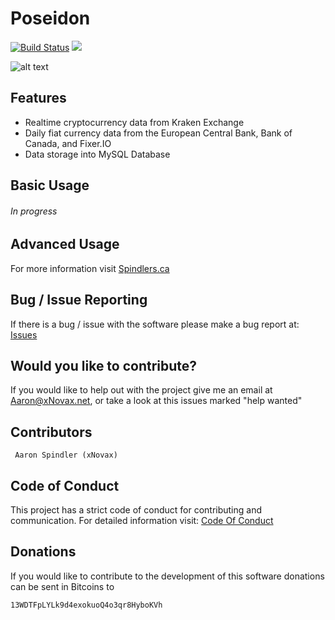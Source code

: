 # Poseidon
[![Build Status](https://travis-ci.com/xNovax/Poseidon.svg?branch=master)](https://travis-ci.com/xNovax/Poseidon)
![](https://img.shields.io/github/license/xNovax/poseidon.svg?colorB=black&logoColor=black)

![alt text](http://spindlers.ca/wp-content/uploads/sites/10/2019/02/poseidon-100574977-primary.idge_.jpg)

## Features
- Realtime cryptocurrency data from Kraken Exchange
- Daily fiat currency data from the European Central Bank, Bank of Canada, and Fixer.IO
- Data storage into MySQL Database

## Basic Usage
###### In progress

## Advanced Usage
For more information visit [Spindlers.ca](http://spindlers.ca)


## Bug / Issue Reporting

If there is a bug / issue with the software please make a bug report at: [Issues](https://github.com/xNovax/Poseidon/issues)


## Would you like to contribute?

If you would like to help out with the project give me an email at Aaron@xNovax.net, or take a look at this issues marked "help wanted"

## Contributors

```
 Aaron Spindler (xNovax)
```

## Code of Conduct

This project has a strict code of conduct for contributing and communication. For detailed information visit: [Code Of Conduct](https://github.com/xNovax/Poseidon/blob/master/CODE_OF_CONDUCT.md)


## Donations

If you would like to contribute to the development of this software donations can be sent in Bitcoins to
```
13WDTFpLYLk9d4exokuoQ4o3qr8HyboKVh
```
